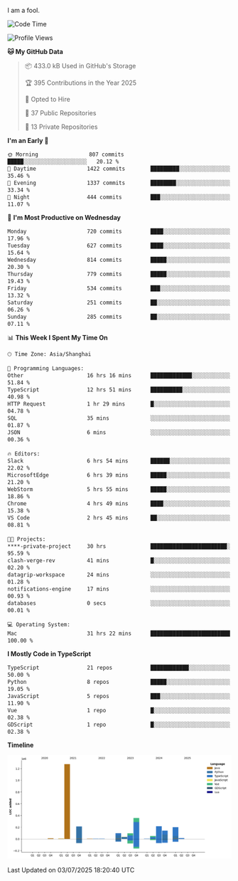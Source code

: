 I am a fool.

<!--START_SECTION:waka-->
![Code Time](http://img.shields.io/badge/Code%20Time-3%2C257%20hrs%2025%20mins-blue)

![Profile Views](http://img.shields.io/badge/Profile%20Views-2-blue)

**🐱 My GitHub Data** 

> 📦 433.0 kB Used in GitHub's Storage 
 > 
> 🏆 395 Contributions in the Year 2025
 > 
> 💼 Opted to Hire
 > 
> 📜 37 Public Repositories 
 > 
> 🔑 13 Private Repositories 
 > 
**I'm an Early 🐤** 

```text
🌞 Morning                807 commits         █████░░░░░░░░░░░░░░░░░░░░   20.12 % 
🌆 Daytime                1422 commits        █████████░░░░░░░░░░░░░░░░   35.46 % 
🌃 Evening                1337 commits        ████████░░░░░░░░░░░░░░░░░   33.34 % 
🌙 Night                  444 commits         ███░░░░░░░░░░░░░░░░░░░░░░   11.07 % 
```
📅 **I'm Most Productive on Wednesday** 

```text
Monday                   720 commits         ████░░░░░░░░░░░░░░░░░░░░░   17.96 % 
Tuesday                  627 commits         ████░░░░░░░░░░░░░░░░░░░░░   15.64 % 
Wednesday                814 commits         █████░░░░░░░░░░░░░░░░░░░░   20.30 % 
Thursday                 779 commits         █████░░░░░░░░░░░░░░░░░░░░   19.43 % 
Friday                   534 commits         ███░░░░░░░░░░░░░░░░░░░░░░   13.32 % 
Saturday                 251 commits         ██░░░░░░░░░░░░░░░░░░░░░░░   06.26 % 
Sunday                   285 commits         ██░░░░░░░░░░░░░░░░░░░░░░░   07.11 % 
```


📊 **This Week I Spent My Time On** 

```text
🕑︎ Time Zone: Asia/Shanghai

💬 Programming Languages: 
Other                    16 hrs 16 mins      █████████████░░░░░░░░░░░░   51.84 % 
TypeScript               12 hrs 51 mins      ██████████░░░░░░░░░░░░░░░   40.98 % 
HTTP Request             1 hr 29 mins        █░░░░░░░░░░░░░░░░░░░░░░░░   04.78 % 
SQL                      35 mins             ░░░░░░░░░░░░░░░░░░░░░░░░░   01.87 % 
JSON                     6 mins              ░░░░░░░░░░░░░░░░░░░░░░░░░   00.36 % 

🔥 Editors: 
Slack                    6 hrs 54 mins       ██████░░░░░░░░░░░░░░░░░░░   22.02 % 
MicrosoftEdge            6 hrs 39 mins       █████░░░░░░░░░░░░░░░░░░░░   21.20 % 
WebStorm                 5 hrs 55 mins       █████░░░░░░░░░░░░░░░░░░░░   18.86 % 
Chrome                   4 hrs 49 mins       ████░░░░░░░░░░░░░░░░░░░░░   15.38 % 
VS Code                  2 hrs 45 mins       ██░░░░░░░░░░░░░░░░░░░░░░░   08.81 % 

🐱‍💻 Projects: 
****-private-project     30 hrs              ████████████████████████░   95.59 % 
clash-verge-rev          41 mins             █░░░░░░░░░░░░░░░░░░░░░░░░   02.20 % 
datagrip-workspace       24 mins             ░░░░░░░░░░░░░░░░░░░░░░░░░   01.28 % 
notifications-engine     17 mins             ░░░░░░░░░░░░░░░░░░░░░░░░░   00.93 % 
databases                0 secs              ░░░░░░░░░░░░░░░░░░░░░░░░░   00.01 % 

💻 Operating System: 
Mac                      31 hrs 22 mins      █████████████████████████   100.00 % 
```

**I Mostly Code in TypeScript** 

```text
TypeScript               21 repos            ████████████░░░░░░░░░░░░░   50.00 % 
Python                   8 repos             █████░░░░░░░░░░░░░░░░░░░░   19.05 % 
JavaScript               5 repos             ███░░░░░░░░░░░░░░░░░░░░░░   11.90 % 
Vue                      1 repo              █░░░░░░░░░░░░░░░░░░░░░░░░   02.38 % 
GDScript                 1 repo              █░░░░░░░░░░░░░░░░░░░░░░░░   02.38 % 
```



**Timeline**

![Lines of Code chart](https://raw.githubusercontent.com/VeejaLiu/VeejaLiu/master/assets/bar_graph.png)


 Last Updated on 03/07/2025 18:20:40 UTC
<!--END_SECTION:waka-->
